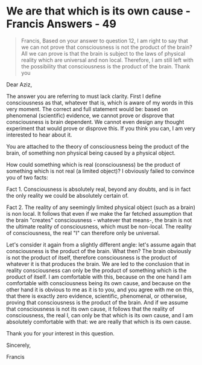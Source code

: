 # We are that which is its own cause - Francis Answers - 49


>Francis, Based on your answer to question 12, I am right to say that we can not prove that consciousness is not the product of the brain? All we can prove is that the brain is subject to the laws of physical reality which are universal and non local. Therefore, I am still left with the possibility that consciousness is the product of the brain. Thank you

Dear Aziz,

The answer you are referring to must lack clarity. First I define consciousness as that, whatever that is, which is aware of my words in this very moment. The correct and full statement would be: based on phenomenal (scientific) evidence, we cannot prove or disprove that consciousness is brain dependent. We cannot even design any thought experiment that would prove or disprove this. If you think you can, I am very interested to hear about it.

You are attached to the theory of consciousness being the product of the brain, of something non physical being caused by a physical object.

How could something which is real (consciousness) be the product of something which is not real (a limited object)? I obviously failed to convince you of two facts:

Fact 1. Consciousness is absolutely real, beyond any doubts, and is in fact the only reality we could be absolutely certain of.

Fact 2. The reality of any seemingly limited physical object (such as a brain) is non local. It follows that even if we make the far fetched assumption that the brain "creates" consciousness - whatever that means-, the brain is not the ultimate reality of consciousness, which must be non-local. The reality of consciousness, the real "I" can therefore only be universal.

Let's consider it again from a slightly different angle: let's assume again that consciousness is the product of the brain. What then? The brain obviously is not the product of itself, therefore consciousness is the product of whatever it is that produces the brain. We are led to the conclusion that in reality consciousness can only be the product of something which is the product of itself. I am comfortable with this, because on the one hand I am comfortable with consciousness being its own cause, and because on the other hand it is obvious to me as it is to you, and you agree with me on this, that there is exactly zero evidence, scientific, phenomenal, or otherwise, proving that consciousness is the product of the brain. And if we assume that consciousness is not its own cause, it follows that the reality of consciousness, the real I, can only be that which is its own cause, and I am absolutely comfortable with that: we are really that which is its own cause.

Thank you for your interest in this question.

Sincerely,

Francis

